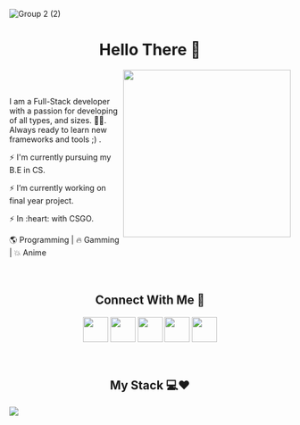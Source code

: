 
![Group 2 (2)](https://user-images.githubusercontent.com/65854432/131540963-8904a8c3-e1f0-46c7-8cb4-ee083f66d7b6.png)

<h1 align="center"> Hello There 👋 </h1>

  <img width="300px" align="right" src="https://user-images.githubusercontent.com/65854432/131634214-91274d8f-4f2f-4a91-bee8-276f5c3069eb.gif"/>

<br><br>
 <p align="left">I am a Full-Stack developer with a passion for developing of all types, and sizes. 👨‍💻. Always ready to learn new frameworks and tools ;) . </p>
 <p align="left">⚡️  I'm currently pursuing my B.E in CS.</p>
 <p align="left">⚡️ I’m currently working on final year project.</P>
 <p align="left">⚡️  In :heart: with CSGO.</p>

 🌎 Programming | 🔥 Gamming | 💥 Anime   
<br><br>

<h2 align="center"> Connect With Me 👊 </h2>
<div align="center">
  <a  href="https://xfinity.ml" ><img width="45px" align="center" src="https://user-images.githubusercontent.com/65854432/131600333-007b3251-57f7-4a80-b8dc-baa6d1d617fb.png"/></a>
   <a  href="mailto://sriganesh7334@gmail.com" ><img width="45px"  align="center" src="https://user-images.githubusercontent.com/65854432/131600343-386965ee-b2a3-47db-9a4e-2bf5275aa40a.png"/></a>
  <img width="45px"  align="center" src="https://user-images.githubusercontent.com/65854432/131601094-ad3f1f1a-95b2-49ee-9adc-b6c5e283bd29.png"/>
  <img width="45px"  align="center" src="https://user-images.githubusercontent.com/65854432/131601358-0c5f8d37-ae1e-4f52-9cdb-99052e10eddd.png"/>
  <img width="45px"  align="center" src="https://user-images.githubusercontent.com/65854432/131601361-848ca98d-673b-45dc-aa20-49706f7a28c3.png"/>
</div>
<br><br>
<h2 align="center"> My Stack 💻❤️  </h2>
<image align="center" src="https://user-images.githubusercontent.com/65854432/131617794-32eb8daa-402d-4757-a3da-3ec3d0e4af6e.png"/>

<!--
**Xfinity-bot/Xfinity-bot** is a ✨ _special_ ✨ repository because its `README.md` (this file) appears on your GitHub profile.

Here are some ideas to get you started:

- 🔭 I’m currently working on final year project
- 🌱 I’m currently learning ML

- 💬 Ask me about 
- 📫 How to reach me: ...
- 😄 Pronouns: ...
- ⚡ Fun fact: ...
-->
